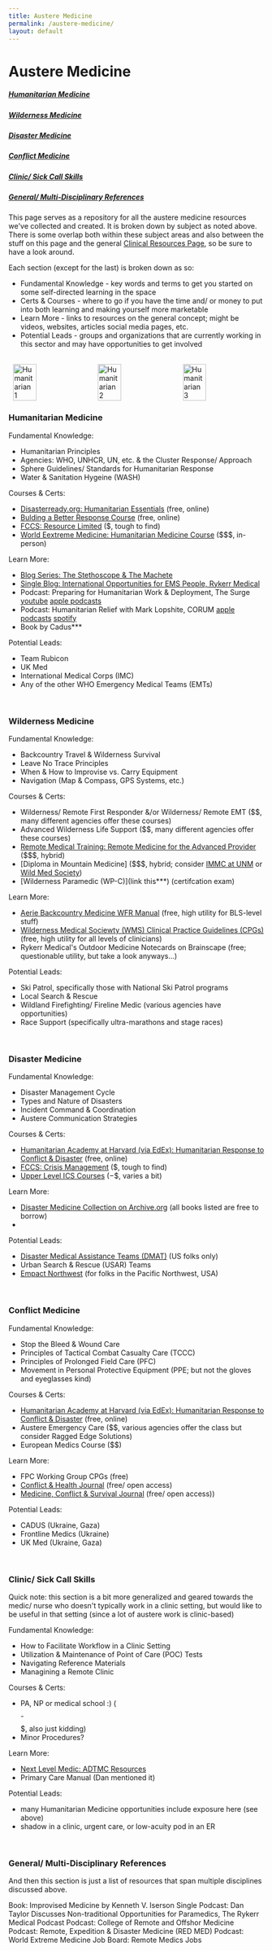 ```yaml
---
title: Austere Medicine
permalink: /austere-medicine/
layout: default
---
```


<style>
.austere-row {
  display: flex !important;
  flex-direction: row !important;
  justify-content: center;
  align-items: flex-start;
  gap: 1rem;
  flex-wrap: nowrap !important;
  width: 100% !important;
  box-sizing: border-box;
  overflow: hidden;
  clear: both;
}

.austere-row img {
  height: auto !important;
  width: 30% !important;
  max-width: 30% !important;
  min-width: 150px !important;
  flex: 0 0 30% !important;
  object-fit: contain;
  display: inline-block !important;
  vertical-align: top;
}
</style>

# Austere Medicine

<h5><a href="#humanitarian-medicine">Humanitarian Medicine</a></h5>
<h5><a href="#wilderness-medicine">Wilderness Medicine</a></h5>
<h5><a href="#disaster-medicine">Disaster Medicine</a></h5>
<h5><a href="#conflict-medicine">Conflict Medicine</a></h5>
<h5><a href="#clinic-sick-call">Clinic/ Sick Call Skills</a></h5>
<h5><a href="#general-refs">General/ Multi-Disciplinary References</a></h5>

This page serves as a repository for all the austere medicine resources we've collected and created.  It is broken down by subject as noted above.  There is some overlap both within these subject areas and also between the stuff on this page and the general [Clinical Resources Page](https://www.rykerrmedical.com/clinical-resources/), so be sure to have a look around.

Each section (except for the last) is broken down as so:
- Fundamental Knowledge - key words and terms to get you started on some self-directed learning in the space
- Certs & Courses - where to go if you have the time and/ or money to put into both learning and making yourself more marketable
- Learn More - links to resources on the general concept; might be videos, websites, articles social media pages, etc.
- Potential Leads - groups and organizations that are currently working in this sector and may have opportunities to get involved

<br>

<div class="austere-row">
  <img src="https://raw.githubusercontent.com/rykerrmedical/website-files/main/images/austere-medicine/matamoros-covid-field-hospital.jpeg" alt="Humanitarian 1">
  <img src="https://raw.githubusercontent.com/rykerrmedical/website-files/main/images/austere-medicine/gaza-tsp-tal-sultan.jpeg" alt="Humanitarian 2">
  <img src="https://raw.githubusercontent.com/rykerrmedical/website-files/main/images/austere-medicine/reynosa-clinic.jpeg" alt="Humanitarian 3">
</div>

<h3 id="humanitarian-medicine">Humanitarian Medicine</h3>

Fundamental Knowledge:
- Humanitarian Principles
- Agencies: WHO, UNHCR, UN, etc. & the Cluster Response/ Approach
- Sphere Guidelines/ Standards for Humanitarian Response
- Water & Sanitation Hygeine (WASH)

Courses & Certs:
- [Disasterready.org: Humanitarian Essentials](https://www.disasterready.org/humanitarian-essentials) (free, online)
- [Bulding a Better Response Course](https://buildingabetterresponse.org/) (free, online)
- [FCCS: Resource Limited](https://sccm.org/Education-Center/Educational-Programming/Fundamentals/Fundamental-Critical-Care-Support-Resource-Limited) ($, tough to find)
- [World Eextreme Medicine: Humanitarian Medicine Course](https://worldextrememedicine.com/extreme-medicine-courses/humanitarian-medicine-course-castleton/) ($$$, in-person)

Learn More:
- [Blog Series: The Stethoscope & The Machete](https://humanitarianmedicjournals.com/)
- [Single Blog: International Opportunities for EMS People, Rykerr Medical](https://www.rykerrmedical.com/2021/11/03/international-opportunities-for-ems.html)
- Podcast: Preparing for Humanitarian Work & Deployment, The Surge [youtube](https://www.youtube.com/watch?v=4u9AYuz3JpM) [apple podcasts](https://podcasts.apple.com/us/podcast/episode-64-preparing-for-humanitarian-work-and-deployment/id1211210327?i=1000554762017)
- Podcast: Humanitarian Relief with Mark Lopshite, CORUM [apple podcasts](https://podcasts.apple.com/us/podcast/159-humanitarian-relief-with-mark-lopshire/id1691996344?i=1000725124755) [spotify](https://open.spotify.com/episode/1aiuEHJwWpAfG32FttTOmv?si=434f65bc38874955)
- Book by Cadus***

Potential Leads:
- Team Rubicon
- UK Med
- International Medical Corps (IMC)
- Any of the other WHO Emergency Medical Teams (EMTs)

<br>

<h3 id="wilderness-medicine">Wilderness Medicine</h3>

Fundamental Knowledge:
- Backcountry Travel & Wilderness Survival
- Leave No Trace Principles
- When & How to Improvise vs. Carry Equipment
- Navigation (Map & Compass, GPS Systems, etc.)

Courses & Certs:
- Wilderness/ Remote First Responder &/or Wilderness/ Remote EMT ($$, many different agencies offer these courses)
- Advanced Wilderness Life Support ($$, many different agencies offer these courses)
- [Remote Medical Training: Remote Medicine for the Advanced Provider](https://remotemedicaltraining.com/pages/rmap-nremt-paramedic-refresher-course) ($$$, hybrid)
- [Diploma in Mountain Medicine] ($$$, hybrid; consider [IMMC at UNM](https://hsc.unm.edu/medicine/departments/emergency-medicine/programs/prehospital-care/immc/) or [Wild Med Society](https://wms.org/WMS/WMS/Get-Certified/DiMM/Overview.aspx))
- [Wilderness Paramedic (WP-C)](link this***) (certifcation exam)

Learn More:
- [Aerie Backcountry Medicine WFR Manual](https://www.aeriemedicine.com/textbook/) (free, high utility for BLS-level stuff)
- [Wilderness Medical Sociewty (WMS) Clinical Practice Guidelines (CPGs)](https://wms.org/WMS/WMS/Research/WEM/CPG.aspx) (free, high utility for all levels of clinicians)
- Rykerr Medical's Outdoor Medicine Notecards on Brainscape (free; questionable utility, but take a look anyways...)

Potential Leads:
- Ski Patrol, specifically those with National Ski Patrol programs
- Local Search & Rescue
- Wildland Firefighting/ Fireline Medic (various agencies have opportunities)
- Race Support (specifically ultra-marathons and stage races)

<br>

<h3 id="disaster-medicine">Disaster Medicine</h3>

Fundamental Knowledge:
- Disaster Management Cycle
- Types and Nature of Disasters
- Incident Command & Coordination
- Austere Communication Strategies

Courses & Certs:
- [Humanitarian Academy at Harvard (via EdEx): Humanitarian Response to Conflict & Disaster](https://pll.harvard.edu/course/humanitarian-response-conflict-and-disaster) (free, online)
- [FCCS: Crisis Management](https://sccm.org/Education-Center/Educational-Programming/Fundamentals/FCCS-Crisis-Management) ($, tough to find)
- [Upper Level ICS Courses](link***) ($-$$, varies a bit)

Learn More:
- [Disaster Medicine Collection on Archive.org](https://openlibrary.org/search?q=disaster+medicine&mode=ebooks&has_fulltext=true&language=eng) (all books listed are free to borrow)
- 

Potential Leads:
- [Disaster Medical Assistance Teams (DMAT)](https://aspr.hhs.gov/NDMS/Pages/join-ndms.aspx) (US folks only)
- Urban Search & Rescue (USAR) Teams
- [Empact Northwest](https://www.empact.ngo/) (for folks in the Pacific Northwest, USA)

<br>

<h3 id="conflict-medicine">Conflict Medicine</h3>

Fundamental Knowledge:
- Stop the Bleed & Wound Care
- Principles of Tactical Combat Casualty Care (TCCC)
- Principles of Prolonged Field Care (PFC)
- Movement in Personal Protective Equipment (PPE; but not the gloves and eyeglasses kind)

Courses & Certs:
- [Humanitarian Academy at Harvard (via EdEx): Humanitarian Response to Conflict & Disaster](https://pll.harvard.edu/course/humanitarian-response-conflict-and-disaster) (free, online)
- Austere Emergency Care ($$, various agencies offer the class but consider Ragged Edge Solutions)
- European Medics Course ($$)

Learn More:
- FPC Working Group CPGs (free)
- [Conflict & Health Journal](https://conflictandhealth.biomedcentral.com/about) (free/ open access)
- [Medicine, Conflict & Survival Journal](https://www.tandfonline.com/journals/fmcs20) (free/ open access))

Potential Leads:
- CADUS (Ukraine, Gaza)
- Frontline Medics (Ukraine)
- UK Med (Ukraine, Gaza)

<br>

<h3 id="clinic-sick-call">Clinic/ Sick Call Skills</h3>

Quick note: this section is a bit more generalized and geared towards the medic/ nurse who doesn't typically work in a clinic setting, but would like to be useful in that setting (since a lot of austere work is clinic-based)

Fundamental Knowledge:
- How to Facilitate Workflow in a Clinic Setting
- Utilization & Maintenance of Point of Care (POC) Tests
- Navigating Reference Materials
- Managining a Remote Clinic

Courses & Certs:
- PA, NP or medical school :) ($$$$-$$$$$, also just kidding)
- Minor Procedures?

Learn More:
- [Next Level Medic: ADTMC Resources](https://nextlevelmedic.com/algorithm-directed-troop-medical-care/)
- Primary Care Manual (Dan mentioned it)

Potential Leads:
- many Humanitarian Medicine opportunities include exposure here (see above)
- shadow in a clinic, urgent care, or low-acuity pod in an ER

<br>

<h3 id="general-refs">General/ Multi-Disciplinary References</h3>

And then this section is just a list of resources that span multiple disciplines discussed above.

Book: Improvised Medicine by Kenneth V. Iserson
Single Podcast: Dan Taylor Discusses Non-traditional Opportunities for Paramedics, The Rykerr Medical Podcast
Podcast: College of Remote and Offshor Medicine
Podcast: Remote, Expedition & Disaster Medicine (RED MED)
Podcast: World Extreme Medicine
Job Board: Remote Medics Jobs


